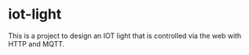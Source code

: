 # iot-light
This is a project to design an IOT light that is controlled via the web with HTTP and MQTT.
